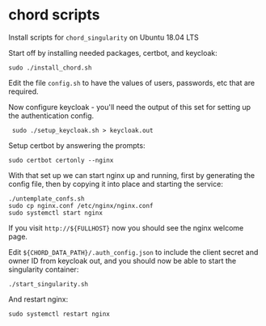 # chord scripts

Install scripts for `chord_singularity` on Ubuntu 18.04 LTS

Start off by installing needed packages, certbot, and keycloak:

`sudo ./install_chord.sh`

Edit the file `config.sh` to have the values of users, passwords, etc that
are required.

Now configure keycloak - you'll need the output of this set for setting up the authentication config.

` sudo ./setup_keycloak.sh > keycloak.out`

Setup certbot by answering the prompts:

`sudo certbot certonly --nginx`

With that set up we can start nginx up and running, first by generating the config file,
then by copying it into place and starting the service:

```
./untemplate_confs.sh
sudo cp nginx.conf /etc/nginx/nginx.conf
sudo systemctl start nginx
```

If you visit `http://${FULLHOST}` now you should see the nginx welcome page.

Edit `${CHORD_DATA_PATH}/.auth_config.json` to include the client secret
and owner ID from keycloak out, and you should now be able to start the singularity container:

`./start_singularity.sh`

And restart nginx:

`sudo systemctl restart nginx`
